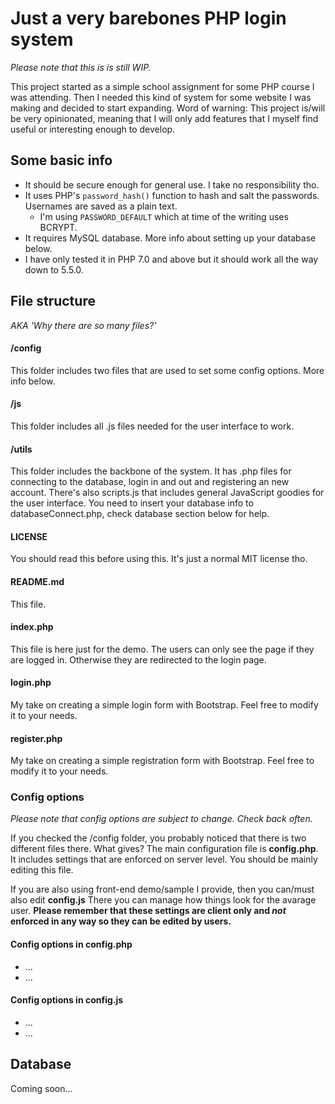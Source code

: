 # Just a very barebones PHP login system

_Please note that this is is still WIP._

This project started as a simple school assignment for some PHP course I was attending. Then I needed this kind of system for some website I was making and decided to start expanding. Word of warning: This project is/will be very opinionated, meaning that I will only add features that I myself find useful or interesting enough to develop.

## Some basic info

* It should be secure enough for general use. I take no responsibility tho.
* It uses PHP's `password_hash()` function to hash and salt the passwords. Usernames are saved as a plain text.
  * I'm using `PASSWORD_DEFAULT` which at time of the writing uses BCRYPT.
* It requires MySQL database. More info about setting up your database below.
* I have only tested it in PHP 7.0 and above but it should work all the way down to 5.5.0.

## File structure

_AKA 'Why there are so many files?'_

#### /config
This folder includes two files that are used to set some config options. More info below.
#### /js
This folder includes all .js files needed for the user interface to work.
#### /utils
This folder includes the backbone of the system. It has .php files for connecting to the database, login in and out and registering an new account. There's also scripts.js that includes general JavaScript goodies for the user interface. You need to insert your database info to databaseConnect.php, check database section below for help.
#### LICENSE
You should read this before using this. It's just a normal MIT license tho.
#### README.md
This file.
#### index.php
This file is here just for the demo. The users can only see the page if they are logged in. Otherwise they are redirected to the login page.
#### login.php
My take on creating a simple login form with Bootstrap. Feel free to modify it to your needs.
#### register.php
My take on creating a simple registration form with Bootstrap. Feel free to modify it to your needs.

### Config options

_Please note that config options are subject to change. Check back often._

If you checked the /config folder, you probably noticed that there is two different files there. What gives? The main configuration file is **config.php**. It includes settings that are enforced on server level. You should be mainly editing this file.

If you are also using front-end demo/sample I provide, then you can/must also edit **config.js** There you can manage how things look for the avarage user. **Please remember that these settings are client only and _not_ enforced in any way so they can be edited by users.**

#### Config options in config.php
* ...
* ...

#### Config options in config.js
* ...
* ...

## Database

Coming soon...
